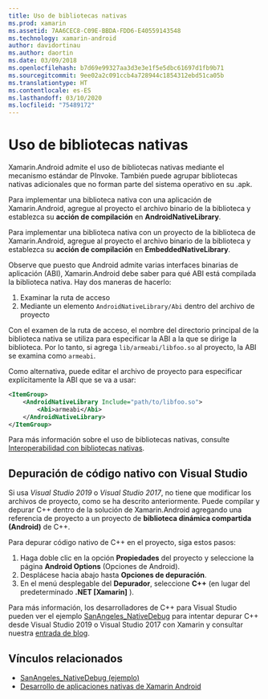 ```yaml
---
title: Uso de bibliotecas nativas
ms.prod: xamarin
ms.assetid: 7AA6CEC8-C09E-BBDA-FDD6-E40559143548
ms.technology: xamarin-android
author: davidortinau
ms.author: daortin
ms.date: 03/09/2018
ms.openlocfilehash: b7d69e99327aa3d3e3e1f5e5dbc61697d1fb9b71
ms.sourcegitcommit: 9ee02a2c091ccb4a728944c1854312ebd51ca05b
ms.translationtype: HT
ms.contentlocale: es-ES
ms.lasthandoff: 03/10/2020
ms.locfileid: "75489172"
---
```

# <a name="using-native-libraries"></a>Uso de bibliotecas nativas

Xamarin.Android admite el uso de bibliotecas nativas mediante el mecanismo estándar de PInvoke. También puede agrupar bibliotecas nativas adicionales que no forman parte del sistema operativo en su .apk.

Para implementar una biblioteca nativa con una aplicación de Xamarin.Android, agregue al proyecto el archivo binario de la biblioteca y establezca su **acción de compilación** en **AndroidNativeLibrary**.

Para implementar una biblioteca nativa con un proyecto de la biblioteca de Xamarin.Android, agregue al proyecto el archivo binario de la biblioteca y establezca su **acción de compilación** en **EmbeddedNativeLibrary**.

Observe que puesto que Android admite varias interfaces binarias de aplicación (ABI), Xamarin.Android debe saber para qué ABI está compilada la biblioteca nativa.
Hay dos maneras de hacerlo:

1. Examinar la ruta de acceso
1. Mediante un elemento `AndroidNativeLibrary/Abi` dentro del archivo de proyecto

Con el examen de la ruta de acceso, el nombre del directorio principal de la biblioteca nativa se utiliza para especificar la ABI a la que se dirige la biblioteca. Por lo tanto, si agrega `lib/armeabi/libfoo.so` al proyecto, la ABI se examina como `armeabi`.

Como alternativa, puede editar el archivo de proyecto para especificar explícitamente la ABI que se va a usar:

```xml
<ItemGroup>
    <AndroidNativeLibrary Include="path/to/libfoo.so">
        <Abi>armeabi</Abi>
    </AndroidNativeLibrary>
</ItemGroup>
```

Para más información sobre el uso de bibliotecas nativas, consulte [Interoperabilidad con bibliotecas nativas](https://www.mono-project.com/docs/advanced/pinvoke/).

## <a name="debugging-native-code-with-visual-studio"></a>Depuración de código nativo con Visual Studio

Si usa *Visual Studio 2019* o *Visual Studio 2017*, no tiene que modificar los archivos de proyecto, como se ha descrito anteriormente.
Puede compilar y depurar C++ dentro de la solución de Xamarin.Android agregando una referencia de proyecto a un proyecto de **biblioteca dinámica compartida (Android)** de C++.

Para depurar código nativo de C++ en el proyecto, siga estos pasos:

1. Haga doble clic en la opción **Propiedades** del proyecto y seleccione la página **Android Options** (Opciones de Android).
2. Desplácese hacia abajo hasta **Opciones de depuración**.
3. En el menú desplegable del **Depurador**, seleccione **C++** (en lugar del predeterminado **.NET [Xamarin]** ).

Para más información, los desarrolladores de C++ para Visual Studio pueden ver el ejemplo [SanAngeles_NativeDebug](https://docs.microsoft.com/samples/xamarin/monodroid-samples/sanangeles-ndk) para intentar depurar C++ desde Visual Studio 2019 o Visual Studio 2017 con Xamarin y consultar nuestra [entrada de blog](https://blog.xamarin.com/build-and-debug-c-libraries-in-xamarin-android-apps-with-visual-studio-2015/).

## <a name="related-links"></a>Vínculos relacionados

- [SanAngeles_NativeDebug (ejemplo)](https://docs.microsoft.com/samples/xamarin/monodroid-samples/sanangeles-ndk)
- [Desarrollo de aplicaciones nativas de Xamarin Android](https://blogs.msdn.microsoft.com/vcblog/2015/02/23/developing-xamarin-android-native-applications/)
